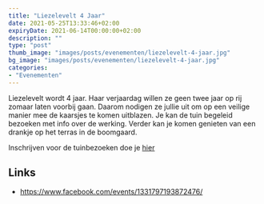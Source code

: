 ```yaml
---
title: "Liezelevelt 4 Jaar"
date: 2021-05-25T13:33:46+02:00
expiryDate: 2021-06-14T00:00:00+02:00
description: ""
type: "post"
thumb_image: "images/posts/evenementen/liezelevelt-4-jaar.jpg"
bg_image: "images/posts/evenementen/liezelevelt-4-jaar.jpg"
categories:
- "Evenementen"
---
```


Liezelevelt wordt 4 jaar. Haar verjaardag willen ze geen twee jaar op rij zomaar laten voorbij gaan. Daarom nodigen ze jullie uit om op een veilige manier mee de kaarsjes te komen uitblazen.
Je kan de tuin begeleid bezoeken met info over de werking. Verder kan je komen genieten van een drankje op het terras in de boomgaard.

Inschrijven voor de tuinbezoeken doe je <a href="https://forms.gle/uRnyjRNJ62pGg2ou9" target="_blank" class="umami--click--forms-link">hier</a>

## Links
- <a href="https://www.facebook.com/events/1331797193872476/" target="_blank" class="umami--click--facebook-link">
    https://www.facebook.com/events/1331797193872476/
    </a>






